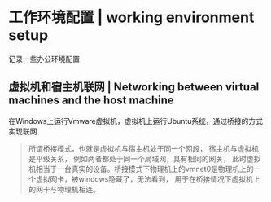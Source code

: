 # 工作环境配置 | working environment setup

记录一些办公环境配置

## 虚拟机和宿主机联网 | Networking between virtual machines and the host machine

在Windows上运行Vmware虚拟机，虚拟机上运行Ubuntu系统，通过桥接的方式实现联网

> 所谓桥接模式，也就是虚拟机与宿主机处于同一个网段， 宿主机与虚拟机是平级关系， 例如两者都处于同一个局域网，具有相同的网关， 此时虚拟机相当于一台真实的设备。桥接模式下物理机上的vmnet0是物理机上的一个虚拟网卡，被windows隐藏了，无法看到， 用于在桥接情况下虚拟机上的网卡与物理机相连。

